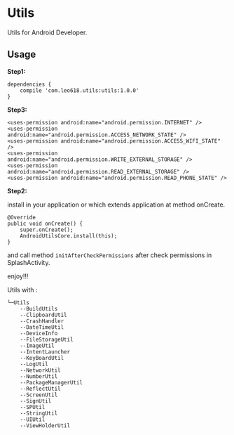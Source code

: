 # Utils #

Utils for Android Developer.


## Usage

**Step1:**

	dependencies {
	    compile 'com.leo618.utils:utils:1.0.0'
	}



**Step3:**

    <uses-permission android:name="android.permission.INTERNET" />
    <uses-permission android:name="android.permission.ACCESS_NETWORK_STATE" />
    <uses-permission android:name="android.permission.ACCESS_WIFI_STATE" />
    <uses-permission android:name="android.permission.WRITE_EXTERNAL_STORAGE" />
    <uses-permission android:name="android.permission.READ_EXTERNAL_STORAGE" />
    <uses-permission android:name="android.permission.READ_PHONE_STATE" />



**Step2:**

install in your application or which extends application at method onCreate.

	@Override
    public void onCreate() {
        super.onCreate();
        AndroidUtilsCore.install(this);
    }

 
and call method `initAfterCheckPermissions` after check permissions in SplashActivity.

enjoy!!!


Utils with :


	└─Utils
		--BuildUtils
		--ClipboardUtil
		--CrashHandler
		--DateTimeUtil
		--DeviceInfo
		--FileStorageUtil
		--ImageUtil
		--IntentLauncher
		--KeyBoardUtil
		--LogUtil
		--NetworkUtil
		--NumberUtil
		--PackageManagerUtil
		--ReflectUtil
		--ScreenUtil
		--SignUtil
		--SPUtil
		--StringUtil
		--UIUtil
		--ViewHolderUtil

